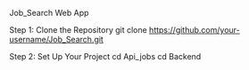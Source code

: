 Job_Search Web App

Step 1: Clone the Repository
git clone https://github.com/your-username/Job_Search.git

Step 2: Set Up Your Project
cd Api_jobs
cd Backend



